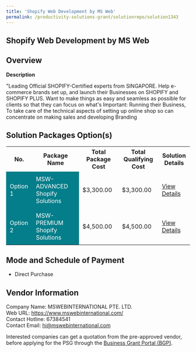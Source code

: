 ```yaml
---
title: 'Shopify Web Development by MS Web'
permalink: /productivity-solutions-grant/solutionrepo/solution1343
---
```


## Shopify Web Development by MS Web

## Overview

**Description**

"Leading Official SHOPIFY-Certified experts from SINGAPORE. Help e-commerce brands set up, and launch their Businesses on SHOPIFY and SHOPIFY PLUS. Want to make things as easy and seamless as possible for clients so that they can focus on what's Important: Running their Business, To take care of the technical aspects of setting up online shop so can concentrate on making sales and developing Branding

## Solution Packages Option(s)

<table>
<tr>
<th><b>No.</b></th>
<th><b>Package Name</b></th>
<th><b>Total Package Cost</b></th>
<th><b>Total Qualifying Cost</b></th>
<th><b>Solution Details</b></th>
</tr>
<tr>
<td style='padding: 10px; background-color: #037E8A; color: #FFFFFF;'>Option 1</td>
<td style='padding: 10px; background-color: #037E8A; color: #FFFFFF;'>MSW-ADVANCED Shopify Solutions</td>
<td style='padding: 10px;'>$3,300.00</td>
<td style='padding: 10px;'>$3,300.00</td>
<td style='padding: 10px;'><a href='/images/psg/MSWEBINTERNATIONAL_ShopifyWebDevelopment_16112023_Desensitised_Annex3_Part1.pdf' target='_blank'>View Details</a></td>
</tr>
<tr>
<td style='padding: 10px; background-color: #037E8A; color: #FFFFFF;'>Option 2</td>
<td style='padding: 10px; background-color: #037E8A; color: #FFFFFF;'>MSW-PREMIUM Shopify Solutions</td>
<td style='padding: 10px;'>$4,500.00</td>
<td style='padding: 10px;'>$4,500.00</td>
<td style='padding: 10px;'><a href='/images/psg/MSWEBINTERNATIONAL_ShopifyWebDevelopment_16112023_Desensitised_Annex3_Part2.pdf' target='_blank'>View Details</a></td>
</tr>
</table>

## Mode and Schedule of Payment

 - Direct Purchase

## Vendor Information

 Company Name: MSWEBINTERNATIONAL PTE. LTD.<br>Web URL: https://www.mswebinternational.com/ <br>Contact Hotline: 67384541 <br>Contact Email: hi@mswebinternational.com <br>

Interested companies can get a quotation from the pre-approved vendor, before applying for the PSG through the <a href='https://www.businessgrants.gov.sg/' target='_blank' rel='noopener'>Business Grant Portal (BGP)</a>.

<script src="/jquery/resize-tables.js"></script>
